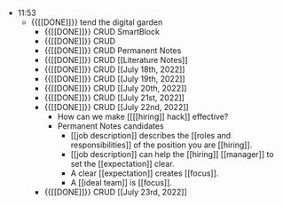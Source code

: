 - 11:53
    - {{[[DONE]]}} tend the digital garden
        - {{[[DONE]]}}  CRUD SmartBlock
        - {{[[DONE]]}}  CRUD 
        - {{[[DONE]]}}  CRUD Permanent Notes
        - {{[[DONE]]}}  CRUD [[Literature Notes]]
        - {{[[DONE]]}}  CRUD [[July 18th, 2022]]
        - {{[[DONE]]}}  CRUD [[July 19th, 2022]]
        - {{[[DONE]]}}  CRUD [[July 20th, 2022]]
        - {{[[DONE]]}}  CRUD [[July 21st, 2022]]
        - {{[[DONE]]}}  CRUD [[July 22nd, 2022]]
            - How can we make [[[[hiring]] hack]] effective?
            - Permanent Notes candidates
                - [[job description]] describes the [[roles and responsibilities]] of the position you are [[hiring]].
                - [[job description]] can help the [[hiring]] [[manager]] to set the [[expectation]] clear.
                - A clear [[expectation]] creates [[focus]].
                - A [[ideal team]] is [[focus]].
        - {{[[DONE]]}}  CRUD [[July 23rd, 2022]]
